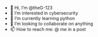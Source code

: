 - 👋 Hi, I’m @theG-123
- 👀 I’m interested in cybersecurity
- 🌱 I’m currently learning python
- 💞️ I’m looking to collaborate on anything
- 📫 How to reach me: @ me in a post

<!---
theG-123/theG-123 is a ✨ special ✨ repository because its `README.md` (this file) appears on your GitHub profile.
You can click the Preview link to take a look at your changes.
--->
